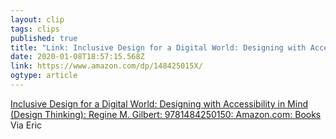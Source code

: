 ```yaml
---
layout: clip 
tags: clips 
published: true 
title: "Link: Inclusive Design for a Digital World: Designing with Accessibility in Mind (Design Thinking): Regine M. Gilbert: 9781484250150: Amazon.com: Books" 
date: 2020-01-08T18:57:15.568Z 
link: https://www.amazon.com/dp/148425015X/ 
ogtype: article 
---
```

[Inclusive Design for a Digital World: Designing with Accessibility in Mind (Design Thinking): Regine M. Gilbert: 9781484250150: Amazon.com: Books](https://www.amazon.com/dp/148425015X/) 
Via Eric
